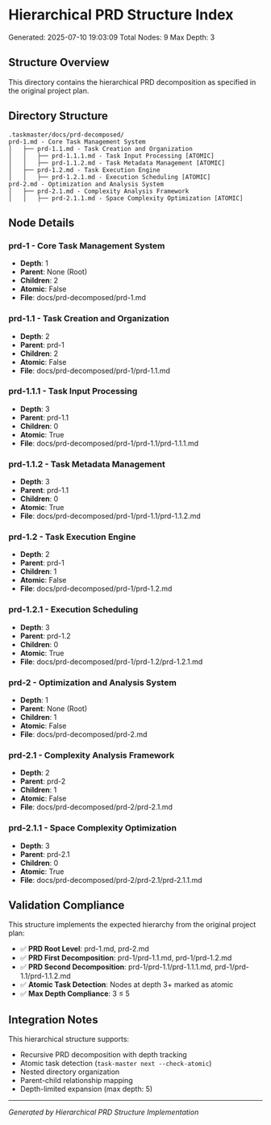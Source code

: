 # Hierarchical PRD Structure Index

Generated: 2025-07-10 19:03:09
Total Nodes: 9
Max Depth: 3

## Structure Overview

This directory contains the hierarchical PRD decomposition as specified in the original project plan.

## Directory Structure

```
.taskmaster/docs/prd-decomposed/
prd-1.md - Core Task Management System
│   ├── prd-1.1.md - Task Creation and Organization
│   │   ├── prd-1.1.1.md - Task Input Processing [ATOMIC]
│   │   ├── prd-1.1.2.md - Task Metadata Management [ATOMIC]
│   ├── prd-1.2.md - Task Execution Engine
│   │   ├── prd-1.2.1.md - Execution Scheduling [ATOMIC]
prd-2.md - Optimization and Analysis System
│   ├── prd-2.1.md - Complexity Analysis Framework
│   │   ├── prd-2.1.1.md - Space Complexity Optimization [ATOMIC]
```

## Node Details

### prd-1 - Core Task Management System
- **Depth**: 1
- **Parent**: None (Root)
- **Children**: 2
- **Atomic**: False
- **File**: docs/prd-decomposed/prd-1.md

### prd-1.1 - Task Creation and Organization
- **Depth**: 2
- **Parent**: prd-1
- **Children**: 2
- **Atomic**: False
- **File**: docs/prd-decomposed/prd-1/prd-1.1.md

### prd-1.1.1 - Task Input Processing
- **Depth**: 3
- **Parent**: prd-1.1
- **Children**: 0
- **Atomic**: True
- **File**: docs/prd-decomposed/prd-1/prd-1.1/prd-1.1.1.md

### prd-1.1.2 - Task Metadata Management
- **Depth**: 3
- **Parent**: prd-1.1
- **Children**: 0
- **Atomic**: True
- **File**: docs/prd-decomposed/prd-1/prd-1.1/prd-1.1.2.md

### prd-1.2 - Task Execution Engine
- **Depth**: 2
- **Parent**: prd-1
- **Children**: 1
- **Atomic**: False
- **File**: docs/prd-decomposed/prd-1/prd-1.2.md

### prd-1.2.1 - Execution Scheduling
- **Depth**: 3
- **Parent**: prd-1.2
- **Children**: 0
- **Atomic**: True
- **File**: docs/prd-decomposed/prd-1/prd-1.2/prd-1.2.1.md

### prd-2 - Optimization and Analysis System
- **Depth**: 1
- **Parent**: None (Root)
- **Children**: 1
- **Atomic**: False
- **File**: docs/prd-decomposed/prd-2.md

### prd-2.1 - Complexity Analysis Framework
- **Depth**: 2
- **Parent**: prd-2
- **Children**: 1
- **Atomic**: False
- **File**: docs/prd-decomposed/prd-2/prd-2.1.md

### prd-2.1.1 - Space Complexity Optimization
- **Depth**: 3
- **Parent**: prd-2.1
- **Children**: 0
- **Atomic**: True
- **File**: docs/prd-decomposed/prd-2/prd-2.1/prd-2.1.1.md


## Validation Compliance

This structure implements the expected hierarchy from the original project plan:

- ✅ **PRD Root Level**: prd-1.md, prd-2.md
- ✅ **PRD First Decomposition**: prd-1/prd-1.1.md, prd-1/prd-1.2.md
- ✅ **PRD Second Decomposition**: prd-1/prd-1.1/prd-1.1.1.md, prd-1/prd-1.1/prd-1.1.2.md
- ✅ **Atomic Task Detection**: Nodes at depth 3+ marked as atomic
- ✅ **Max Depth Compliance**: 3 ≤ 5

## Integration Notes

This hierarchical structure supports:
- Recursive PRD decomposition with depth tracking
- Atomic task detection (`task-master next --check-atomic`)
- Nested directory organization
- Parent-child relationship mapping
- Depth-limited expansion (max depth: 5)

---
*Generated by Hierarchical PRD Structure Implementation*
